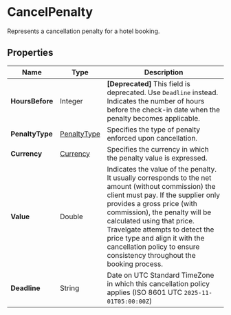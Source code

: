 # CancelPenalty

Represents a cancellation penalty for a hotel booking.

## Properties

| Name | Type | Description |
|------|------|-------------|
| **HoursBefore** | Integer | **[Deprecated]** This field is deprecated. Use `Deadline` instead. Indicates the number of hours before the check-in date when the penalty becomes applicable. |
| **PenaltyType** | [PenaltyType](/docs/apis/for-sellers/connectors-pull-developers-api/api-reference/penaltytype) | Specifies the type of penalty enforced upon cancellation. |
| **Currency** | [Currency](/docs/apis/for-sellers/connectors-pull-developers-api/api-reference/currency) | Specifies the currency in which the penalty value is expressed. |
| **Value** | Double | Indicates the value of the penalty. It usually corresponds to the net amount (without commission) the client must pay. If the supplier only provides a gross price (with commission), the penalty will be calculated using that price. Travelgate attempts to detect the price type and align it with the cancellation policy to ensure consistency throughout the booking process. |
| **Deadline** | String | Date on UTC Standard TimeZone in which this cancellation policy applies (ISO 8601 UTC `2025-11-01T05:00:00Z`) |
